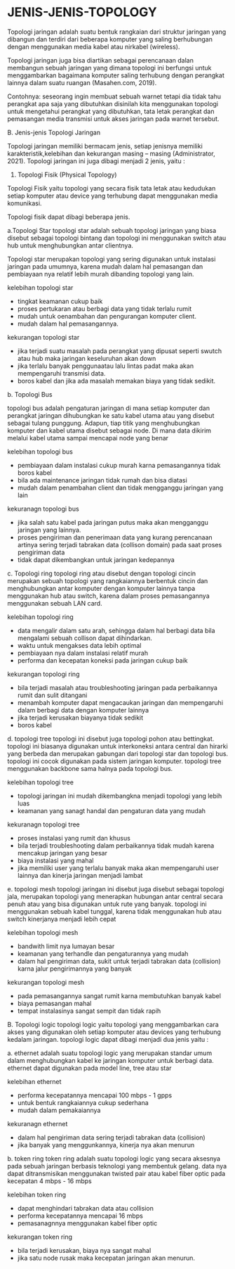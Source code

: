 # JENIS-JENIS-TOPOLOGY
Topologi jaringan adalah suatu bentuk rangkaian dari struktur jaringan yang dibangun dan terdiri dari beberapa komputer yang saling berhubungan dengan menggunakan media kabel atau nirkabel (wireless).

Topologi jaringan juga bisa diartikan sebagai perencanaan dalan membangun sebuah jaringan yang dimana topologi ini berfungsi untuk menggambarkan bagaimana komputer saling terhubung dengan perangkat lainnya dalam suatu ruangan (Masahen.com, 2019).

Contohnya: seseorang ingin membuat sebuah warnet tetapi dia tidak tahu perangkat apa saja yang dibutuhkan disinilah kita menggunakan topologi untuk mengetahui perangkat yang dibutuhkan, tata letak perangkat dan pemasangan media transmisi untuk akses jaringan pada warnet tersebut.

B.	Jenis-jenis Topologi Jaringan 

Topologi jaringan memiliki bermacam jenis, setiap jenisnya memiliki karakteristik,kelebihan dan kekurangan masing – masing (Administrator, 2021). 
Topologi jaringan ini juga dibagi menjadi 2 jenis, yaitu :

1.	Topologi Fisik (Physical Topology)
  
Topologi Fisik yaitu topologi yang secara fisik tata letak atau kedudukan setiap komputer atau device yang terhubung dapat menggunakan media komunikasi.

Topologi fisik dapat dibagi beberapa jenis.

a.Topologi Star
topologi star adalah sebuah topologi jaringan yang biasa disebut sebagai topologi bintang dan topologi ini menggunakan switch atau hub untuk menghubungkan antar clientnya. 

Topologi star merupakan topologi yang sering digunakan untuk instalasi jaringan pada umumnya, karena mudah dalam hal pemasangan dan pembiayaan nya relatif lebih murah dibanding topologi yang lain.

kelebihan topologi star
- tingkat keamanan cukup baik
- proses pertukaran atau berbagi data yang tidak terlalu rumit
- mudah untuk oenambahan dan pengurangan komputer client.
- mudah dalam hal pemasangannya.
  
kekurangan topologi star
- jika terjadi suatu masalah pada perangkat yang dipusat seperti swutch atau hub maka jaringan keseluruhan akan down
- jika terlalu banyak penggunaatau lalu lintas padat maka akan mempengaruhi transmisi data.
- boros kabel dan jika ada masalah memakan biaya yang tidak sedikit.
  
b. Topologi Bus

topologi bus adalah pengaturan jaringan di mana setiap komputer dan perangkat jaringan dihubungkan ke satu kabel utama atau yang disebut sebagai tulang punggung. 
Adapun, tiap titik yang menghubungkan komputer dan kabel utama disebut sebagai node. Di mana data dikirim melalui kabel utama sampai mencapai node yang benar

kelebihan topologi bus
- pembiayaan dalam instalasi cukup murah karna pemasangannya tidak boros kabel
- bila ada maintenance jaringan tidak rumah dan bisa diatasi
- mudah dalam penambahan client dan tidak mengganggu jaringan yang lain

kekuranagn topologi bus
- jika salah satu kabel pada jaringan putus maka akan mengganggu jaringan yang lainnya.
- proses pengiriman dan penerimaan data yang kurang perencanaan artinya sering terjadi tabrakan data (collison domain) pada saat proses pengiriman data
- tidak dapat dikembangkan untuk jaringan kedepannya

c. Topologi ring
topologi ring atau disebut dengan topologi cincin merupakan sebuah topologi yang rangkaiannya berbentuk cincin dan menghubungkan antar komputer dengan komputer lainnya tanpa menggunakan hub atau switch, karena dalam proses pemasangannya menggunakan sebuah LAN card.

kelebihan topologi ring
- data mengalir dalam satu arah, sehingga dalam hal berbagi data bila mengalami sebuah collison dapat dihindarkan.
- waktu untuk mengakses data lebih optimal
- pembiayaan nya dalam instalasi relatif murah
- performa dan kecepatan koneksi pada jaringan cukup baik

kekurangan topologi ring
- bila terjadi masalah atau troubleshooting jaringan pada perbaikannya rumit dan sulit ditangani
- menambah komputer dapat mengacaukan jaringan dan mempengaruhi dalam berbagi data dengan komputer lainnya
- jika terjadi kerusakan biayanya tidak sedikit
- boros kabel


d. topologi tree
topologi ini disebut juga topologi pohon atau bettingkat. topologi ini biasanya digunakan untuk interkoneksi antara central dan hirarki yang berbeda dan merupakan gabungan dari topologi star dan topologi bus.
topologi ini cocok digunakan pada sistem jaringan komputer. topologi tree menggunakan backbone sama halnya pada topologi bus.

kelebihan topologi tree
- topologi jaringan ini mudah dikembangkna menjadi topologi yang lebih luas
- keamanan yang sanagt handal dan pengaturan data yang mudah

kekuranagn topologi tree
- proses instalasi yang rumit dan khusus
- bila terjadi troubleshooting dalam perbaikannya tidak mudah karena mencakup jaringan yang besar
- biaya instalasi yang mahal
- jika memiliki user yang terlalu banyak maka akan mempengaruhi user lainnya dan kinerja jaringan menjadi lambat


e. topologi mesh
topologi jaringan ini disebut juga disebut sebagai topologi jala, merupakan topologi yang menerapkan hubungan antar central secara penuh atau yang bisa digunakan untuk rute yang banyak.
topologi ini menggunakan sebuah kabel tunggal, karena tidak menggunakan hub atau switch kinerjanya menjadi lebih cepat

kelebihan topologi mesh
- bandwith limit nya lumayan besar
- keamanan yang terhandle dan pengaturannya yang mudah
- dalam hal pengiriman data, sukit untuk terjadi tabrakan data (collision) karna jalur pengirimannya yang banyak

kekurangan topologi mesh
- pada pemasangannya sangat rumit karna membutuhkan banyak kabel
- biaya pemasangan mahal
- tempat instalasinya sangat sempit dan tidak rapih


B. Topologi logic
topologi logic yaitu topologi yang menggambarkan cara akses yang digunakan oleh setiap komputer atau devices yang terhubung kedalam jaringan.
topologi logic dapat dibagi menjadi dua jenis yaitu :

a. ethernet
adalah suatu topologi logic yang merupakan standar umum dalam menghubungkan kabel ke jaringan komputer untuk berbagi data. ethernet dapat digunakan pada model line, tree atau star

kelebihan ethernet
- performa kecepatannya mencapai 100 mbps - 1 gpps
- untuk bentuk rangkaiannya cukup sederhana
- mudah dalam pemakaiannya

kekuranagn ethernet
- dalam hal pengiriman data sering terjadi tabrakan data (collision)
- jika banyak yang menggunkannya, kinerja nya akan menurun

b. token ring
token ring adalah suatu topologi logic yang secara aksesnya pada sebuah jaringan berbasis teknologi yang membentuk gelang. data nya dapat ditransmisikan menggunakan twisted pair atau kabel fiber optic pada kecepatan 4 mbps - 16 mbps

kelebihan token ring
- dapat menghindari tabrakan data atau collision
- performa kecepatannya mencapai 16 mbps
- pemasanagnnya menggunakan kabel fiber optic

kekurangan token ring
- bila terjadi kerusakan, biaya nya sangat mahal
- jika satu node rusak maka kecepatan jaringan akan menurun.
